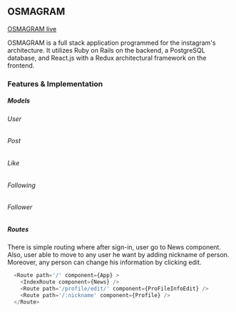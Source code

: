 ## OSMAGRAM
[OSMAGRAM live](https://osmagramm.herokuapp.com/)

OSMAGRAM is a full stack application programmed for the instagram's architecture. It utilizes Ruby on Rails on the backend, a PostgreSQL database, and React.js with a Redux architectural framework on the frontend.
### Features & Implementation
##### Models
###### User
###### Post
###### Like
###### Following
###### Follower
##### Routes
There is simple routing where after sign-in, user go to News component. Also, user able to move to any user he want by adding nickname of person. Moreover, any person can change his information by clicking edit.
```javascript
  <Route path='/' component={App} >
    <IndexRoute component={News} />
    <Route path='/profile/edit/' component={ProFileInfoEdit} />
    <Route path='/:nickname' component={Profile} />
  </Route>
```
